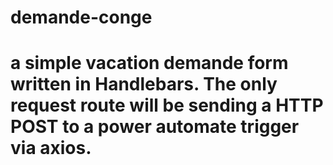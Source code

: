 # demande-conge

# a simple vacation demande form written in Handlebars. The only request route will be sending a HTTP POST to a power automate trigger via axios. 
